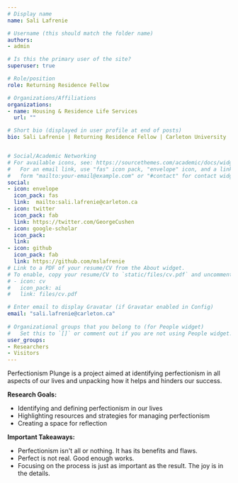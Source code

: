 ```yaml
---
# Display name
name: Sali Lafrenie

# Username (this should match the folder name)
authors:
- admin

# Is this the primary user of the site?
superuser: true

# Role/position
role: Returning Residence Fellow

# Organizations/Affiliations
organizations: 
- name: Housing & Residence Life Services
  url: ""

# Short bio (displayed in user profile at end of posts)
bio: Sali Lafrenie | Returning Residence Fellow | Carleton University | Independent Research Project


# Social/Academic Networking
# For available icons, see: https://sourcethemes.com/academic/docs/widgets/#icons
#   For an email link, use "fas" icon pack, "envelope" icon, and a link in the
#   form "mailto:your-email@example.com" or "#contact" for contact widget.
social:
- icon: envelope
  icon_pack: fas
  link:  mailto:sali.lafrenie@carleton.ca
- icon: twitter
  icon_pack: fab
  link: https://twitter.com/GeorgeCushen
- icon: google-scholar
  icon_pack: 
  link: 
- icon: github
  icon_pack: fab
  link: https://github.com/mslafrenie
# Link to a PDF of your resume/CV from the About widget.
# To enable, copy your resume/CV to `static/files/cv.pdf` and uncomment the lines below.  
# - icon: cv
#   icon_pack: ai
#   link: files/cv.pdf

# Enter email to display Gravatar (if Gravatar enabled in Config)
email: "sali.lafrenie@carleton.ca"
  
# Organizational groups that you belong to (for People widget)
#   Set this to `[]` or comment out if you are not using People widget.  
user_groups:
- Researchers
- Visitors
---
```


Perfectionism Plunge is a project aimed at identifying perfectionism in all aspects of our lives and unpacking how it helps and hinders our success.

**Research Goals:** 

-  Identifying and defining perfectionism in our lives
-  Highlighting resources and strategies for managing perfectionism
-  Creating a space for reflection

**Important Takeaways:**

-  Perfectionism isn't all or nothing. It has its benefits and flaws.
-  Perfect is not real. Good enough works.
-  Focusing on the process is just as important as the result. The joy is in the details.
